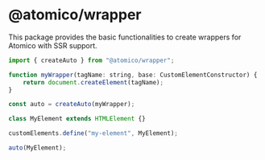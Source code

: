 # @atomico/wrapper

This package provides the basic functionalities to create wrappers for Atomico with SSR support.

```js
import { createAuto } from "@atomico/wrapper";

function myWrapper(tagName: string, base: CustomElementConstructor) {
    return document.createElement(tagName);
}

const auto = createAuto(myWrapper);

class MyElement extends HTMLElement {}

customElements.define("my-element", MyElement);

auto(MyElement);
```
